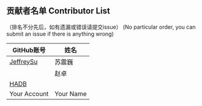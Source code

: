 贡献者名单 Contributor List
-------------
（排名不分先后，如有遗漏或错误请提交issue）
(No particular order, you can submit an issue if there is anything wrong)

| GitHub账号                                                  |  姓名        |
|-------------------------------------------------------------|-------------|
| [JeffreySu](https://github.com/JeffreySu)                  | 苏震巍       | 
|                                                             | 赵卓         |
| [HADB](https://github.com/HADB)                                             |    | 
| Your Account                                                | Your Name   |
